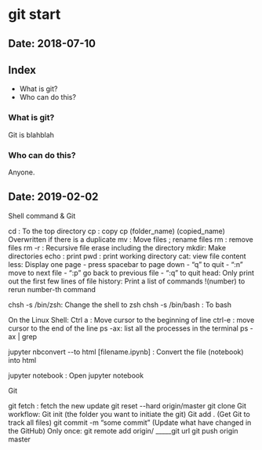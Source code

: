 # git start 

## Date: 2018-07-10

## Index 
- What is git? 
- Who can do this? 


### What is git?

Git is blahblah 

### Who can do this? 

Anyone.

## Date: 2019-02-02 

Shell command & Git 

cd : To the top directory 
cp : copy 
cp (folder_name) (copied_name) 
Overwritten if there is a duplicate 
mv : Move files ; rename files 
rm : remove files
rm -r : Recursive file erase including the directory
mkdir: Make directories 
echo : print 
pwd : print working directory 
cat: view file content
less: Display one page 
	- press spacebar to page down 
	- “q” to quit 
	- “:n” move to next file
	- “:p” go back to previous file 
	- “:q” to quit 
head: Only print out the first few lines of file
history: Print a list of commands 
!(number) to rerun number-th command


chsh -s /bin/zsh: Change the shell to zsh 
chsh -s /bin/bash : To bash 


On the Linux Shell: 
Ctrl a : Move cursor to the beginning of line 
ctrl-e : move cursor to the end of the line 
ps -ax: list all the processes in the terminal 
ps -ax | grep <application name>


jupyter nbconvert  --to html [filename.ipynb] : Convert the file (notebook) into html 


jupyter notebook : Open jupyter notebook 

Git

git fetch : fetch the new update
git reset --hard origin/master 
git clone
Git workflow: 
Git init (the folder you want to initiate the git) 
Git add . (Get Git to track all files) 
git commit -m “some commit” (Update what have changed in the GitHub) 
Only once: git remote add origin/<branch> _____git url
git push origin master
